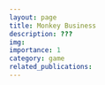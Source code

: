 ```yaml
---
layout: page
title: Monkey Business
description: ???
img: 
importance: 1
category: game
related_publications:
---
```


